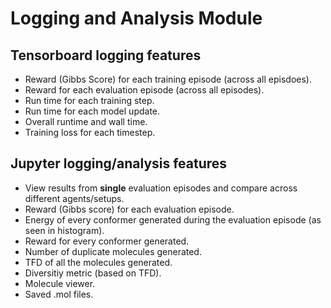 # Logging and Analysis Module

## Tensorboard logging features
- Reward (Gibbs Score) for each training episode (across all episdoes).
- Reward for each evaluation episode (across all episodes).
- Run time for each training step.
- Run time for each model update.
- Overall runtime and wall time.
- Training loss for each timestep.


## Jupyter logging/analysis features
- View results from **single** evaluation episodes and compare across different agents/setups.
- Reward (Gibbs score) for each evaluation episode.
- Energy of every conformer generated during the evaluation episode (as seen in histogram).
- Reward for every conformer generated.
- Number of duplicate molecules generated.
- TFD of all the molecules generated.
- Diversitiy metric (based on TFD).
- Molecule viewer.
- Saved .mol files.